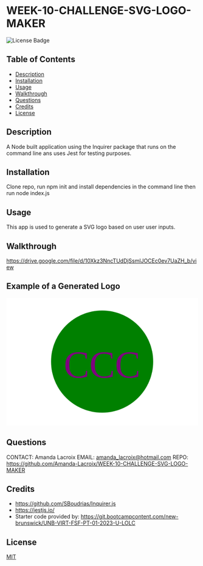 # WEEK-10-CHALLENGE-SVG-LOGO-MAKER

  ![License Badge](https://img.shields.io/badge/License-MIT-yellow.svg)

  ## Table of Contents

  - [Description](#description)
  - [Installation](#installation)
  - [Usage](#usage)
  - [Walkthrough](#walkthrough)
  - [Questions](#questions)
  - [Credits](#credits)
  - [License](#license)

    
  ## Description
  A Node built application using the Inquirer package that runs on the command line ans uses Jest for testing purposes.

  ## Installation
  Clone repo, run npm init and install dependencies in the command line then run node index.js

  ## Usage
  This app is used to generate a SVG logo based on user user inputs.

  ## Walkthrough 
  https://drive.google.com/file/d/10Xkz3NncTUdDjSsmlJOCEc0ev7UaZH_b/view

  ## Example of a Generated Logo
 
   ![Circle Logo](examples/generatedCircleEx.svg)

  ## Questions
  CONTACT: Amanda Lacroix
  EMAIL: amanda_lacroix@hotmail.com
  REPO: https://github.com/Amanda-Lacroix/WEEK-10-CHALLENGE-SVG-LOGO-MAKER

  ## Credits
 - https://github.com/SBoudrias/Inquirer.js
 - https://jestjs.io/
 - Starter code provided by: https://git.bootcampcontent.com/new-brunswick/UNB-VIRT-FSF-PT-01-2023-U-LOLC
 

  ## License
  [MIT]( https://opensource.org/licenses/MIT)
